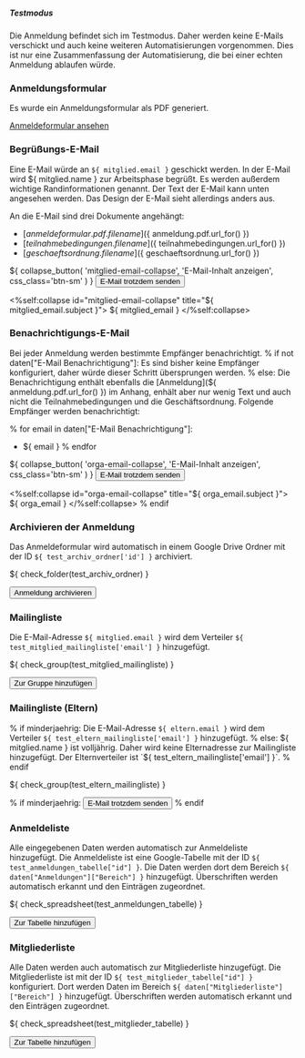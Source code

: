 <div class="alert alert-info" role="alert">
  <h5 class="alert-heading">Testmodus</h5>
  
  Die Anmeldung befindet sich im Testmodus. Daher werden keine E-Mails
  verschickt und auch keine weiteren Automatisierungen vorgenommen. Dies ist nur
  eine Zusammenfassung der Automatisierung, die bei einer echten Anmeldung
  ablaufen würde.
</div>

### Anmeldungsformular
Es wurde ein Anmeldungsformular als PDF generiert.

<a href="${ anmeldung.pdf.url_for() }"
   target="_blank"
   class="btn btn-primary btn-sm">
    Anmeldeformular ansehen
</a>

### Begrüßungs-E-Mail
Eine E-Mail würde an `${ mitglied.email }` geschickt werden. In der E-Mail wird
${ mitglied.name } zur Arbeitsphase begrüßt. Es werden außerdem wichtige
Randinformationen genannt. Der Text der E-Mail kann unten angesehen werden. Das
Design der E-Mail sieht allerdings anders aus.

An die E-Mail sind drei Dokumente angehängt:

- [${ anmeldeformular.pdf.filename }](${ anmeldung.pdf.url_for() })
- [${ teilnahmebedingungen.filename }](${ teilnahmebedingungen.url_for() })
- [${ geschaeftsordnung.filename }](${ geschaeftsordnung.url_for() })

<div>
    ${ collapse_button(
           'mitglied-email-collapse',
           'E-Mail-Inhalt anzeigen',
           css_class='btn-sm'
       ) }
    <button type="button"
            id="send-mitglied-mail-button"
            class="btn btn-primary btn-sm">
    E-Mail trotzdem senden
    </button>
</div>

<%self:collapse id="mitglied-email-collapse" title="${ mitglied_email.subject }">
  ${ mitglied_email }
</%self:collapse>

### Benachrichtigungs-E-Mail
Bei jeder Anmeldung werden bestimmte Empfänger benachrichtigt.
% if not daten["E-Mail Benachrichtigung"]:
Es sind bisher keine Empfänger konfiguriert, daher würde dieser Schritt
übersprungen werden.
% else:
Die Benachrichtigung enthält ebenfalls die
[Anmeldung](${ anmeldung.pdf.url_for() }) im Anhang, enhält aber nur wenig Text
und auch nicht die Teilnahmebedingungen und die Geschäftsordnung. Folgende
Empfänger werden benachrichtigt:

% for email in daten["E-Mail Benachrichtigung"]:
  - ${ email }
% endfor

${ collapse_button(
       'orga-email-collapse',
       'E-Mail-Inhalt anzeigen',
       css_class='btn-sm'
   ) }
<button type="button"
        id="send-orga-mail-button"
        class="btn btn-primary btn-sm">
E-Mail trotzdem senden
</button>

<%self:collapse id="orga-email-collapse" title="${ orga_email.subject }">
  ${ orga_email }
</%self:collapse>
% endif

### Archivieren der Anmeldung
Das Anmeldeformular wird automatisch in einem Google Drive Ordner mit der ID
`${ test_archiv_ordner['id'] }` archiviert.

${ check_folder(test_archiv_ordner) }

<button type="button"
        id="archive-registration-button"
        class="btn btn-primary btn-sm">
Anmeldung archivieren
</button>

### Mailingliste
Die E-Mail-Adresse `${ mitglied.email }` wird dem Verteiler
`${ test_mitglied_mailingliste['email'] }` hinzugefügt.

${ check_group(test_mitglied_mailingliste) }

<button type="button"
        id="register-member-mail-button"
        class="btn btn-primary btn-sm">
Zur Gruppe hinzufügen
</button>

### Mailingliste (Eltern)
% if minderjaehrig:
Die E-Mail-Adresse `${ eltern.email }` wird dem Verteiler
`${ test_eltern_mailingliste['email'] }` hinzugefügt.
% else:
${ mitglied.name } ist volljährig. Daher wird keine Elternadresse zur
Mailingliste hinzugefügt. Der Elternverteiler ist
`${ test_eltern_mailingliste['email'] }`.
% endif

${ check_group(test_eltern_mailingliste) }

% if minderjaehrig:
<button type="button"
        id="register-parent-mail-button"
        class="btn btn-primary btn-sm">
E-Mail trotzdem senden
</button>
% endif

### Anmeldeliste
Alle eingegebenen Daten werden automatisch zur Anmeldeliste hinzugefügt. Die
Anmeldeliste ist eine Google-Tabelle mit der ID
`${ test_anmeldungen_tabelle["id"] }`. Die Daten werden dort dem Bereich
`${ daten["Anmeldungen"]["Bereich"] }` hinzugefügt. Überschriften werden
automatisch erkannt und den Einträgen zugeordnet.

${ check_spreadsheet(test_anmeldungen_tabelle) }

<button type="button"
        id="save-data-button"
        class="btn btn-primary btn-sm">
Zur Tabelle hinzufügen
</button>

### Mitgliederliste
Alle Daten werden auch automatisch zur Mitgliederliste hinzugefügt. Die
Mitgliederliste ist mit der ID `${ test_mitglieder_tabelle["id"] }` konfiguriert.
Dort werden Daten im Bereich `${ daten["Mitgliederliste"]["Bereich"] }`
hinzugefügt. Überschriften werden automatisch erkannt und den Einträgen
zugeordnet.

 ${ check_spreadsheet(test_mitglieder_tabelle) }

<button type="button"
        id="add-member-button"
        class="btn btn-primary btn-sm">
Zur Tabelle hinzufügen
</button>

